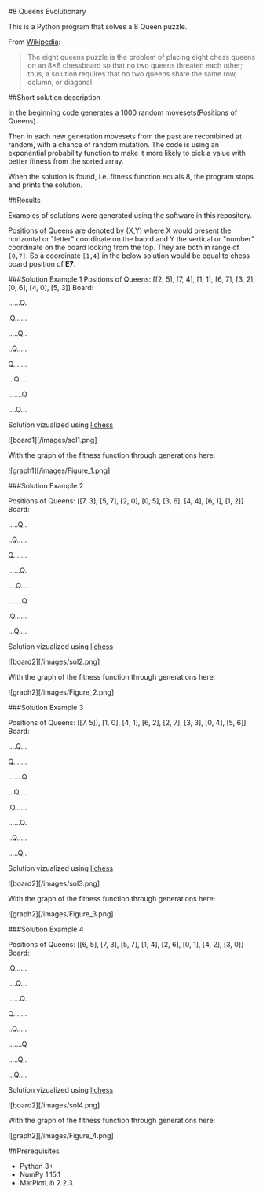 #8 Queens Evolutionary

This is a Python program that solves a 8 Queen puzzle.

From [Wikipedia](https://en.wikipedia.org/wiki/Eight_queens_puzzle):

> The eight queens puzzle is the problem of placing eight chess queens on an 8×8 chessboard so that no two queens threaten each other; thus, a solution requires that no two queens share the same row, column, or diagonal.

##Short solution description

In the beginning code generates a 1000 random movesets(Positions of Queens). 

Then in each new generation movesets from the past are recombined at random, with a chance of random mutation. The code is using an exponential probability function to make it more likely to pick a value with better fitness from the sorted array.

When the solution is found, i.e. fitness function equals 8, the program stops and prints the solution.

##Results

Examples of solutions were generated using the software in this repository.

Positions of Queens are denoted by (X,Y) where X would present the horizontal or "letter" coordinate on the baord and Y the vertical or "number" coordinate on the board looking from the top. They are both in range of `[0,7]`. So a coordinate `[1,4]` in the below solution would be equal to chess board position of **E7**.

###Solution Example 1
Positions of Queens: [[2, 5], [7, 4], [1, 1], [6, 7], [3, 2], [0, 6], [4, 0], [5, 3]]
Board:

......Q.

.Q......

.....Q..

..Q.....

Q.......

...Q....

.......Q

....Q...

Solution vizualized using [lichess](https://lichess.org)

![board1][/images/sol1.png]

With the graph of the fitness function through generations here:

![graph1][/images/Figure_1.png]

###Solution Example 2

Positions of Queens: [[7, 3], [5, 7], [2, 0], [0, 5], [3, 6], [4, 4], [6, 1], [1, 2]]
Board:

.....Q..

..Q.....

Q.......

......Q.

....Q...

.......Q

.Q......

...Q....

Solution vizualized using [lichess](https://lichess.org)

![board2][/images/sol2.png]

With the graph of the fitness function through generations here:

![graph2][/images/Figure_2.png]

###Solution Example 3

Positions of Queens: [[7, 5]), [1, 0], [4, 1], [6, 2], [2, 7], [3, 3], [0, 4], [5, 6]]
Board:

....Q...

Q.......

.......Q

...Q....

.Q......

......Q.

..Q.....

.....Q..

Solution vizualized using [lichess](https://lichess.org)

![board2][/images/sol3.png]

With the graph of the fitness function through generations here:

![graph2][/images/Figure_3.png]

###Solution Example 4

Positions of Queens: [[6, 5], [7, 3], [5, 7], [1, 4], [2, 6], [0, 1], [4, 2], [3, 0]]
Board:

.Q......

....Q...

......Q.

Q.......

..Q.....

.......Q

.....Q..

...Q....

Solution vizualized using [lichess](https://lichess.org)

![board2][/images/sol4.png]

With the graph of the fitness function through generations here:

![graph2][/images/Figure_4.png]

##Prerequisites

* Python 3+
* NumPy 1.15.1
* MatPlotLib 2.2.3

